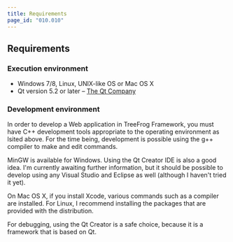 ```yaml
---
title: Requirements
page_id: "010.010"
---
```


## Requirements

### Execution environment

* Windows 7/8, Linux, UNIX-like OS or Mac OS X
* Qt version 5.2 or later – [The Qt Company](https://www.qt.io/)

### Development environment

In order to develop a Web application in TreeFrog Framework, you must have C++ development tools appropriate to the operating environment as lsited above. For the time being, development is possible using the g++ compiler to make and edit commands.

MinGW is available for Windows. Using the Qt Creator IDE is also a good idea. I'm currently awaiting further information, but it should be possible to develop using any Visual Studio and Eclipse as well (although I haven't tried it yet).

On Mac OS X, if you install Xcode, various commands such as a compiler are installed. For Linux, I recommend installing the packages that are provided with the distribution.

For debugging, using the Qt Creator is a safe choice, because it is a framework that is based on Qt.
